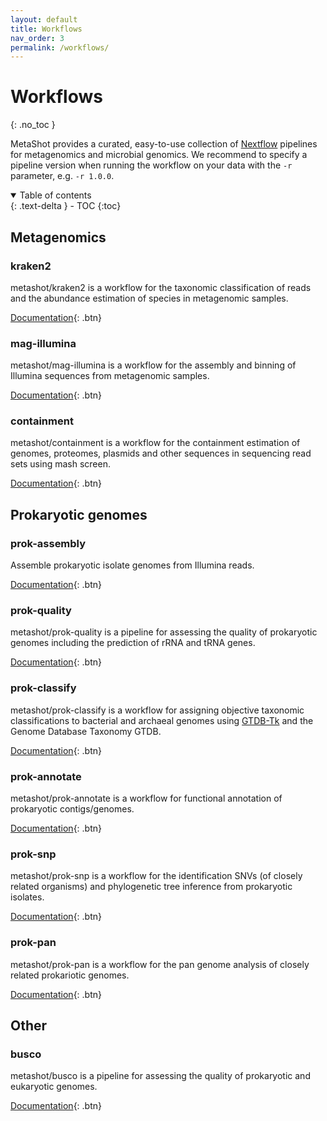 ```yaml
---
layout: default
title: Workflows
nav_order: 3
permalink: /workflows/
---
```


# Workflows
{: .no_toc }

MetaShot provides a curated, easy-to-use collection of [Nextflow](nextflow.io)
pipelines for metagenomics and microbial genomics. We recommend to specify a
pipeline version when running the workflow on your data with the `-r` parameter,
e.g. `-r 1.0.0`.

<details open markdown="block">
  <summary>
    Table of contents
  </summary>
  {: .text-delta }
- TOC
{:toc}
</details>


## Metagenomics

### kraken2
metashot/kraken2 is a workflow for the taxonomic classification of reads and the
abundance estimation of species in metagenomic samples.

[Documentation](https://github.com/metashot/kraken2){: .btn}

### mag-illumina
metashot/mag-illumina is a workflow for the assembly and binning of Illumina
sequences from metagenomic samples.

[Documentation](https://github.com/metashot/mag-illumina){: .btn}

### containment
metashot/containment is a workflow for the containment estimation of genomes,
proteomes, plasmids and other sequences in sequencing read sets using mash
screen.

[Documentation](https://github.com/metashot/containment){: .btn}

## Prokaryotic genomes

### prok-assembly
Assemble prokaryotic isolate genomes from Illumina reads.

[Documentation](https://github.com/metashot/prok-assembly){: .btn}

### prok-quality
metashot/prok-quality is a pipeline for assessing the quality of prokaryotic
genomes including the prediction of rRNA and tRNA genes.

[Documentation](https://github.com/metashot/prok-quality){: .btn}

### prok-classify
metashot/prok-classify is a workflow for assigning objective taxonomic
classifications to bacterial and archaeal genomes using
[GTDB-Tk](https://github.com/Ecogenomics/GTDBTk) and the Genome Database
Taxonomy GTDB.

[Documentation](https://github.com/metashot/prok-classify){: .btn}

### prok-annotate
metashot/prok-annotate is a workflow for functional annotation of prokaryotic
contigs/genomes.

[Documentation](https://github.com/metashot/prok-annotate){: .btn}

### prok-snp
metashot/prok-snp is a workflow for the identification SNVs (of closely related
organisms) and phylogenetic tree inference from prokaryotic isolates.

[Documentation](https://github.com/metashot/prok-snp){: .btn}

### prok-pan
metashot/prok-pan is a workflow for the pan genome analysis of closely related
prokariotic genomes.

[Documentation](https://github.com/metashot/prok-pan){: .btn}

## Other

### busco
metashot/busco is a pipeline for assessing the quality of prokaryotic and
eukaryotic genomes.

[Documentation](https://github.com/metashot/busco){: .btn}


